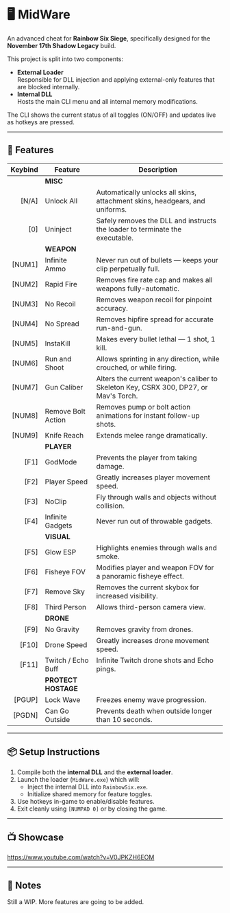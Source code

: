 # 🖥️ MidWare

An advanced cheat for **Rainbow Six Siege**, specifically designed for the **November 17th Shadow Legacy** build.

This project is split into two components:

- **External Loader**  
  Responsible for DLL injection and applying external-only features that are blocked internally.
- **Internal DLL**  
  Hosts the main CLI menu and all internal memory modifications.

The CLI shows the current status of all toggles (ON/OFF) and updates live as hotkeys are pressed.

---

## 🔧 Features

| Keybind | Feature                 | Description                                                                                   |
|--------:|-------------------------|-----------------------------------------------------------------------------------------------|
|         | **MISC**                |                                                                                               |
| [N/A]   | Unlock All              | Automatically unlocks all skins, attachment skins, headgears, and uniforms.                   |
| [0]     | Uninject                | Safely removes the DLL and instructs the loader to terminate the executable.                  |
|         | **WEAPON**              |                                                                                               |
| [NUM1]  | Infinite Ammo           | Never run out of bullets — keeps your clip perpetually full.                                  |
| [NUM2]  | Rapid Fire              | Removes fire rate cap and makes all weapons fully-automatic.                                  |
| [NUM3]  | No Recoil               | Removes weapon recoil for pinpoint accuracy.                                                  |
| [NUM4]  | No Spread               | Removes hipfire spread for accurate run-and-gun.                                              |
| [NUM5]  | InstaKill               | Makes every bullet lethal — 1 shot, 1 kill.                                                   |
| [NUM6]  | Run and Shoot           | Allows sprinting in any direction, while crouched, or while firing.                           |
| [NUM7]  | Gun Caliber             | Alters the current weapon's caliber to Skeleton Key, CSRX 300, DP27, or Mav's Torch.          |
| [NUM8]  | Remove Bolt Action      | Removes pump or bolt action animations for instant follow-up shots.                           |
| [NUM9]  | Knife Reach             | Extends melee range dramatically.                                                             |
|         | **PLAYER**              |                                                                                               |
| [F1]    | GodMode                 | Prevents the player from taking damage.                                                       |
| [F2]    | Player Speed            | Greatly increases player movement speed.                                                      |
| [F3]    | NoClip                  | Fly through walls and objects without collision.                                              |
| [F4]    | Infinite Gadgets        | Never run out of throwable gadgets.                                                           |
|         | **VISUAL**              |                                                                                               |
| [F5]    | Glow ESP                | Highlights enemies through walls and smoke.                                                   |
| [F6]    | Fisheye FOV             | Modifies player and weapon FOV for a panoramic fisheye effect.                                |
| [F7]    | Remove Sky              | Removes the current skybox for increased visibility.                                          |
| [F8]    | Third Person            | Allows third-person camera view.                                                              |
|         | **DRONE**               |                                                                                               |
| [F9]    | No Gravity              | Removes gravity from drones.                                                                  |
| [F10]   | Drone Speed             | Greatly increases drone movement speed.                                                       |
| [F11]   | Twitch / Echo Buff      | Infinite Twitch drone shots and Echo pings.                                                   |
|         | **PROTECT HOSTAGE**     |                                                                                               |
| [PGUP]  | Lock Wave               | Freezes enemy wave progression.                                                               |
| [PGDN]  | Can Go Outside          | Prevents death when outside longer than 10 seconds.                                           |

---

## 📦 Setup Instructions

1. Compile both the **internal DLL** and the **external loader**.
2. Launch the loader (`MidWare.exe`) which will:
   - Inject the internal DLL into `RainbowSix.exe`.
   - Initialize shared memory for feature toggles.
3. Use hotkeys in-game to enable/disable features.
4. Exit cleanly using `[NUMPAD 0]` or by closing the game.

---

## 📺 Showcase

https://www.youtube.com/watch?v=V0JPKZH6EOM

---

## 📝 Notes

Still a WIP. More features are going to be added.
